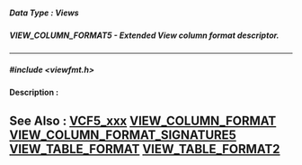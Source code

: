 ##### Data Type : Views
##### VIEW_COLUMN_FORMAT5 - Extended View column format descriptor.
---
##### #include <viewfmt.h>
**Description :**

**See Also :**
[VCF5_xxx](D:/md_files/VCF5_xxx.md)
[VIEW_COLUMN_FORMAT](D:/md_files/VIEW_COLUMN_FORMAT.md)
[VIEW_COLUMN_FORMAT_SIGNATURE5](D:/md_files/VIEW_COLUMN_FORMAT_SIGNATURE5.md)
[VIEW_TABLE_FORMAT](D:/md_files/VIEW_TABLE_FORMAT.md)
[VIEW_TABLE_FORMAT2](D:/md_files/VIEW_TABLE_FORMAT2.md)
---

